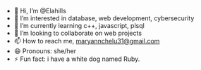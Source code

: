 - 👋 Hi, I’m @Elahills
- 👀 I’m interested in database, web development, cybersecurity
- 🌱 I’m currently learning c++, javascript, plsql
- 💞️ I’m looking to collaborate on web projects
- 📫 How to reach me, maryannchelu31@gmail.com
- 😄 Pronouns: she/her
- ⚡ Fun fact: i have a white dog named Ruby.

<!---
Elahills/Elahills is a ✨ special ✨ repository because its `README.md` (this file) appears on your GitHub profile.
You can click the Preview link to take a look at your changes.
--->

